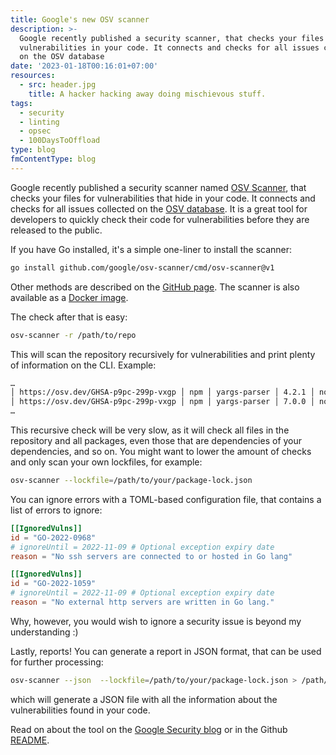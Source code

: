 ```yaml
---
title: Google's new OSV scanner
description: >-
  Google recently published a security scanner, that checks your files for
  vulnerabilities in your code. It connects and checks for all issues collected
  on the OSV database
date: '2023-01-18T00:16:01+07:00'
resources:
  - src: header.jpg
    title: A hacker hacking away doing mischievous stuff.
tags:
  - security
  - linting
  - opsec
  - 100DaysToOffload
type: blog
fmContentType: blog
---
```


Google recently published a security scanner named [OSV Scanner](https://github.com/google/osv-scanner), that checks your files for vulnerabilities that hide in your code. It connects and checks for all issues collected on the [OSV database](https://osv.dev/). It is a great tool for developers to quickly check their code for vulnerabilities before they are released to the public.

If you have Go installed, it's a simple one-liner to install the scanner:

```bash
go install github.com/google/osv-scanner/cmd/osv-scanner@v1
```

Other methods are described on the [GitHub page](https://github.com/google/osv-scanner#installing). The scanner is also available as a [Docker image](https://hub.docker.com/r/google/osv-scanner).

The check after that is easy:

```bash
osv-scanner -r /path/to/repo
```

This will scan the repository recursively for vulnerabilities and print plenty of information on the CLI. Example:

```bash
…
│ https://osv.dev/GHSA-p9pc-299p-vxgp │ npm │ yargs-parser │ 4.2.1 │ node_modules/netlify-cli/node_modules/wipe-webpack-cache/yarn.lock │
│ https://osv.dev/GHSA-p9pc-299p-vxgp │ npm │ yargs-parser │ 7.0.0 │ node_modules/netlify-cli/node_modules/wipe-webpack-cache/yarn.lock |
…
```

This recursive check will be very slow, as it will check all files in the repository and all packages, even those that are dependencies of your dependencies, and so on. You might want to lower the amount of checks and only scan your own lockfiles, for example:

```bash
osv-scanner --lockfile=/path/to/your/package-lock.json
```

You can ignore errors with a TOML-based configuration file, that contains a list of errors to ignore:

```toml
[[IgnoredVulns]]
id = "GO-2022-0968"
# ignoreUntil = 2022-11-09 # Optional exception expiry date
reason = "No ssh servers are connected to or hosted in Go lang"

[[IgnoredVulns]]
id = "GO-2022-1059"
# ignoreUntil = 2022-11-09 # Optional exception expiry date
reason = "No external http servers are written in Go lang."
```

Why, however, you would wish to ignore a security issue is beyond my understanding :)

Lastly, reports! You can generate a report in JSON format, that can be used for further processing:

```bash
osv-scanner --json  --lockfile=/path/to/your/package-lock.json > /path/to/file.json
```

which will generate a JSON file with all the information about the vulnerabilities found in your code.

Read on about the tool on the [Google Security blog](https://security.googleblog.com/2022/12/announcing-osv-scanner-vulnerability.html) or in the Github [README](https://github.com/google/osv-scanner/blob/main/README.md).
